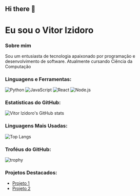 ## Hi there 👋

<!--
**Vitor-Izidoro/Vitor-Izidoro** is a ✨ _special_ ✨ repository because its `README.md` (this file) appears on your GitHub profile.
https://github-readme-stats.vercel.app/api?username=Vitor-Izidoro
![Anurag's GitHub stats](https://github-readme-stats.vercel.app/api?username=Vitor-Izidoro&show_icons=true&theme=radical)
https://github-readme-stats.vercel.app/api/top-langs/?username=Vitor-Izidoro
![Top Langs](https://github-readme-stats.vercel.app/api/top-langs/?username=Vitor-Izidoro&layout=compact&theme=radical)


Here are some ideas to get you started:

- 🔭 I’m currently working on ...
- 🌱 I’m currently learning ...
- 👯 I’m looking to collaborate on ...
- 🤔 I’m looking for help with ...
- 💬 Ask me about ...
- 📫 How to reach me: ...
- 😄 Pronouns: ...
- ⚡ Fun fact: ...
-->
# Eu sou o Vitor Izidoro 

### Sobre mim
Sou um entusiasta de tecnologia apaixonado por programação e desenvolvimento de software. Atualmente cursando Ciência da Computação

### Linguagens e Ferramentas:
![Python](https://img.shields.io/badge/Python-3776AB?style=for-the-badge&logo=python&logoColor=white)
![JavaScript](https://img.shields.io/badge/JavaScript-F7DF1E?style=for-the-badge&logo=javascript&logoColor=black)
![React](https://img.shields.io/badge/React-20232A?style=for-the-badge&logo=react&logoColor=61DAFB)
![Node.js](https://img.shields.io/badge/Node.js-43853D?style=for-the-badge&logo=node.js&logoColor=white)

### Estatísticas do GitHub:
![Vitor Izidoro's GitHub stats](https://github-readme-stats.vercel.app/api?username=Vitor-Izidoro&show_icons=true&theme=radical)

### Linguagens Mais Usadas:
![Top Langs](https://github-readme-stats.vercel.app/api/top-langs/?username=Vitor-Izidoro&layout=compact&theme=radical)

### Troféus do GitHub:
![trophy](https://github-profile-trophy.vercel.app/?username=Vitor-Izidoro)

### Projetos Destacados:
- [Projeto 1]([https://github.com/Vitor-Izidoro/projeto1](https://github.com/Alexandre-Tortoza/honeyGame))
- [Projeto 2]([https://github.com/Vitor-Izidoro/projeto2](https://github.com/Brunobetiatto/ProjetoLixeiraInteligente))
